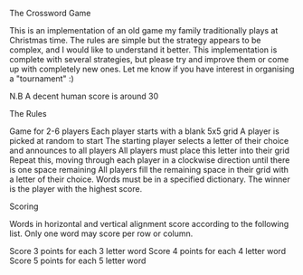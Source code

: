The Crossword Game

This is an implementation of an old game my family traditionally plays at Christmas time. The rules are simple but the strategy appears to be complex, and I would like to understand it better. This implementation is complete with several strategies, but please try and improve them or come up with completely new ones. Let me know if you have interest in organising a "tournament" :)

N.B A decent human score is around 30

The Rules

Game for 2-6 players
Each player starts with a blank 5x5 grid
A player is picked at random to start
The starting player selects a letter of their choice and announces to all players
All players must place this letter into their grid
Repeat this, moving through each player in a clockwise direction until there is one space remaining
All players fill the remaining space in their grid with a letter of their choice.
Words must be in a specified dictionary.
The winner is the player with the highest score.


Scoring

Words in horizontal and vertical alignment score according to the following list. Only one word may score per row or column.

Score 3 points for each 3 letter word
Score 4 points for each 4 letter word
Score 5 points for each 5 letter word


